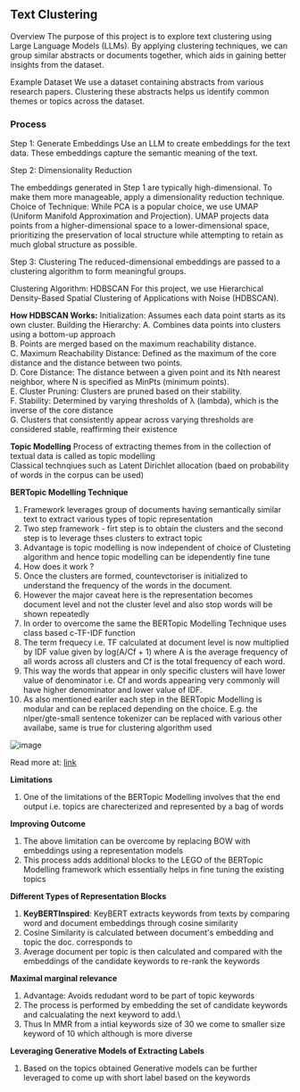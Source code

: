 ## Text Clustering

Overview
The purpose of this project is to explore text clustering using Large Language Models (LLMs). By applying clustering techniques, we can group similar abstracts or documents together, which aids in gaining better insights from the dataset.

Example Dataset
We use a dataset containing abstracts from various research papers. Clustering these abstracts helps us identify common themes or topics across the dataset.

### Process

Step 1: Generate Embeddings
Use an LLM to create embeddings for the text data. These embeddings capture the semantic meaning of the text.

Step 2: Dimensionality Reduction

The embeddings generated in Step 1 are typically high-dimensional. To make them more manageable, apply a dimensionality reduction technique.
Choice of Technique: While PCA is a popular choice, we use UMAP (Uniform Manifold Approximation and Projection). UMAP projects data points from a higher-dimensional space to a lower-dimensional space, prioritizing the preservation of local structure while attempting to retain as much global structure as possible.

Step 3: Clustering
The reduced-dimensional embeddings are passed to a clustering algorithm to form meaningful groups.

Clustering Algorithm: HDBSCAN
For this project, we use Hierarchical Density-Based Spatial Clustering of Applications with Noise (HDBSCAN).

**How HDBSCAN Works:**
Initialization:
Assumes each data point starts as its own cluster.
Building the Hierarchy:
A. Combines data points into clusters using a bottom-up approach </br>
B. Points are merged based on the maximum reachability distance. </br>
C. Maximum Reachability Distance: Defined as the maximum of the core distance and the distance between two points. </br>
D. Core Distance: The distance between a given point and its Nth nearest neighbor, where N is specified as MinPts (minimum points). </br>
E. Cluster Pruning: Clusters are pruned based on their stability. </br>
F. Stability: Determined by varying thresholds of λ (lambda), which is the inverse of the core distance </br>
G. Clusters that consistently appear across varying thresholds are considered stable, reaffirming their existence </br>

**Topic Modelling**
Process of extracting themes from in the collection of textual data is called as topic modelling <br>
Classical technqiues such as Latent Dirichlet allocation (baed on probability of words in the corpus can be used) </br>

**BERTopic Modelling Technique**
1. Framework leverages group of documents having semantically similar text to extract various types of topic representation </br>
2. Two step framework - firt step is to obtain the clusters and the second step is to leverage thses clusters to extract topic </br>
3. Advantage is topic modelling is now independent of choice of Clusteting algorithm and hence topic modelling can be idependently fine tune </br>
4. How does it work ? </br>
5. Once the clusters are formed, countevctoriser is initialized to understand the frequency of the words in the document.</br>
6. However the major caveat here is the representation becomes document level and not the cluster level and also stop words will be shown repeatedly </br>
7. In order to overcome the same the BERTopic Modelling Technique uses class based c-TF-IDF function </br>
8. The term frequecy i.e. TF calculated at document level is now multiplied by IDF value given by log(A/Cf + 1) where A is the average frequency of all words across all clusters
   and Cf is the total frequency of each word. </br>
9. This way the words that appear in only specific clusters will have lower value of denominator i.e. Cf and words appearing very commonly will have higher denominator and lower      value of IDF.
10. As also mentioned eariler each step in the BERTopic Modelling is modular and can be replaced depending on the choice. E.g. the nlper/gte-small sentence tokenizer can be replaced with various other availabe, same is true for clustering algorithm used </br>

![image](https://github.com/user-attachments/assets/fdd859f5-3810-4ae6-b126-8a18b1622f07)

Read more at: [link](https://maartengr.github.io/BERTopic/getting_started/ctfidf/ctfidf.html)

**Limitations**
1. One of the limitations of the BERTopic Modelling involves that the end output i.e. topics are charecterized and represented by a bag of words </br>

**Improving Outcome**
1. The above limitation can be overcome by replacing BOW with embeddings using a representation models </br>
2. This process adds additional blocks to the LEGO of the BERTopic Modelling framework which essentially helps in fine tuning the existing topics

**Different Types of Representation Blocks**
1. **KeyBERTInspired**: KeyBERT extracts keywords from texts by comparing word and document embeddings through cosine similarity
2. Cosine Similarity is calculated between document's embedding and topic the doc. corresponds to
3. Average document per topic is then calculated and compared with the embeddings of the candidate keywords to re-rank the keywords

**Maximal marginal relevance**
1. Advantage: Avoids redudant word to be part of topic keywords
2. The process is performed by embedding the set of candidate keywords and calcualating the next keyword to add.\
3. Thus In MMR from a intial keywords size of 30 we come to smaller size keyword of 10 which although is more diverse

**Leveraging Generative Models of Extracting Labels**
1. Based on the topics obtained Generative models can be further leveraged to come up with short label based on the keywords


